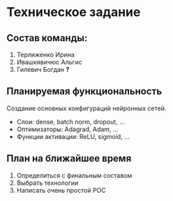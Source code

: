 # Техническое задание

## Состав команды:

1. Терлиженко Ирина
2. Ивашкявичюс Альгис
3. Гилевич Богдан **?**

## Планируемая функциональность

Создание основных конфигураций нейронных сетей.

* Слои: dense, batch norm, dropout, ...
* Оптимизаторы: Adagrad, Adam, ...
* Функции активации: ReLU, sigmoid, ...

## План на ближайшее время

1. Определиться с финальным составом
1. Выбрать технологии
1. Написать очень простой POC
